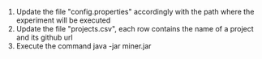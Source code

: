 1. Update the file "config.properties" accordingly with the path where the experiment will be executed
2. Update the file "projects.csv", each row contains the name of a project and its github url
3. Execute the command java -jar miner.jar
